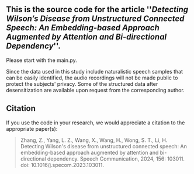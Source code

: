 ## This is the source code for the article ''*Detecting Wilson’s Disease from Unstructured Connected Speech: An Embedding-based Approach Augmented by Attention and Bi-directional Dependency*''.

Please start with the main.py.

Since the data used in this study include naturalistic speech samples that can be easily identified, the audio recordings will not be made public to protect the subjects' privacy. Some of the structured data after desensitization are available upon request from the corresponding author.

## Citation

If you use the code in your research, we would appreciate a citation to the appropriate paper(s):

> Zhang, Z., Yang, L. Z., Wang, X., Wang, H., Wong, S. T., Li, H. Detecting Wilson's disease from unstructured connected speech: An embedding-based approach augmented by attention and bi-directional dependency. Speech Communication, 2024, 156: 103011. doi: 10.1016/j.specom.2023.103011.
